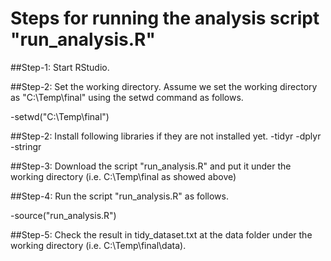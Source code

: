 Steps for running the analysis script "run_analysis.R"
======================================================

##Step-1: Start RStudio.

##Step-2: Set the working directory. Assume we set the working directory as "C:\Temp\final" using the setwd command as follows.

-setwd("C:\\Temp\\final")

##Step-2: Install following libraries if they are not installed yet.
-tidyr
-dplyr
-stringr

##Step-3: Download the script "run_analysis.R" and put it under the working directory (i.e. C:\Temp\final as showed above)

##Step-4: Run the script "run_analysis.R" as follows.

-source("run_analysis.R")

##Step-5: Check the result in tidy_dataset.txt at the data folder under the working directory (i.e. C:\Temp\final\data).
